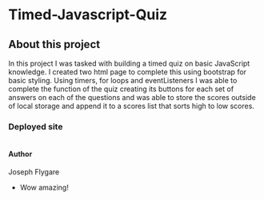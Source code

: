 # Timed-Javascript-Quiz

## About this project
In this project I was tasked with building a timed quiz on basic JavaScript knowledge. I created two html page to complete this using bootstrap for basic styling. Using timers,
for loops and eventListeners I was able to complete the function of the quiz creating its buttons for each set of answers on each of the questions and was able to store the scores outside of local storage and append it to a scores list that sorts high to low scores.
### Deployed site
<img scr="./assets/Captures.png">

#### Author
Joseph Flygare
* Wow amazing!